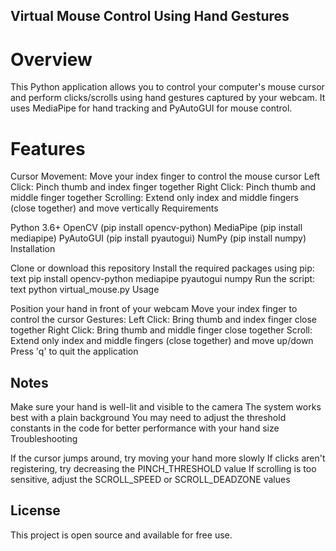 ## Virtual Mouse Control Using Hand Gestures
# Overview

This Python application allows you to control your computer's mouse cursor and perform clicks/scrolls using hand gestures captured by your webcam. It uses MediaPipe for hand tracking and PyAutoGUI for mouse control.

# Features

Cursor Movement: Move your index finger to control the mouse cursor
Left Click: Pinch thumb and index finger together
Right Click: Pinch thumb and middle finger together
Scrolling: Extend only index and middle fingers (close together) and move vertically
Requirements

Python 3.6+
OpenCV (pip install opencv-python)
MediaPipe (pip install mediapipe)
PyAutoGUI (pip install pyautogui)
NumPy (pip install numpy)
Installation

Clone or download this repository
Install the required packages using pip:
text
pip install opencv-python mediapipe pyautogui numpy
Run the script:
text
python virtual_mouse.py
Usage

Position your hand in front of your webcam
Move your index finger to control the cursor
Gestures:
Left Click: Bring thumb and index finger close together
Right Click: Bring thumb and middle finger close together
Scroll: Extend only index and middle fingers (close together) and move up/down
Press 'q' to quit the application

## Notes

Make sure your hand is well-lit and visible to the camera
The system works best with a plain background
You may need to adjust the threshold constants in the code for better performance with your hand size
Troubleshooting

If the cursor jumps around, try moving your hand more slowly
If clicks aren't registering, try decreasing the PINCH_THRESHOLD value
If scrolling is too sensitive, adjust the SCROLL_SPEED or SCROLL_DEADZONE values

## License

This project is open source and available for free use.